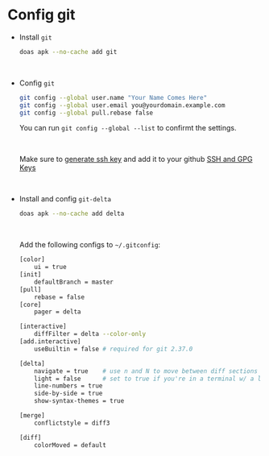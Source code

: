 # Config git

- Install `git`

    ```bash
    doas apk --no-cache add git
    ```

    </br>

- Config `git`

    ```bash
    git config --global user.name "Your Name Comes Here"
    git config --global user.email you@yourdomain.example.com
    git config --global pull.rebase false
    ```

    You can run `git config --global --list` to confirmt the settings.

    </br>

    Make sure to [generate ssh key](https://docs.github.com/en/authentication/connecting-to-github-with-ssh/generating-a-new-ssh-key-and-adding-it-to-the-ssh-agent?platform=linux)
    and add it to your github [SSH and GPG Keys](https://github.com/settings/keys)

    </br>

- Install and config `git-delta`

    ```bash
    doas apk --no-cache add delta
    ```

    </br>

    Add the following configs to `~/.gitconfig`:

    ```bash
    [color]
    	ui = true
    [init]
    	defaultBranch = master
    [pull]
    	rebase = false
    [core]
        pager = delta

    [interactive]
        diffFilter = delta --color-only
    [add.interactive]
        useBuiltin = false # required for git 2.37.0

    [delta]
        navigate = true    # use n and N to move between diff sections
        light = false      # set to true if you're in a terminal w/ a light background color (e.g. the default macOS terminal)
        line-numbers = true
        side-by-side = true
        show-syntax-themes = true

    [merge]
        conflictstyle = diff3

    [diff]
        colorMoved = default
    ```


    </br>

